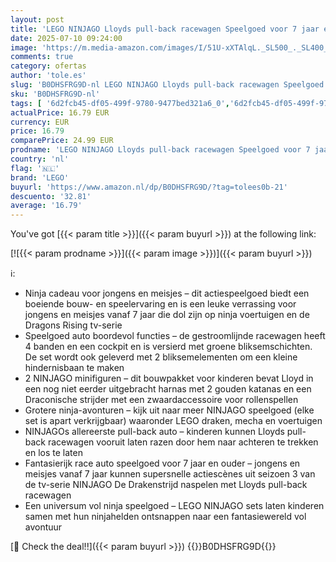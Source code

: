 ```yaml
---
layout: post
title: 'LEGO NINJAGO Lloyds pull-back racewagen Speelgoed voor 7 jaar en Ouder met 2 Minifiguren  Pull Back Auto Bouwpakket voor Kinderen met Voertuig  Rollenspel Cadeau voor Jongens en Meisjes 71828'
date: 2025-07-10 09:24:00
image: 'https://m.media-amazon.com/images/I/51U-xXTAlqL._SL500_._SL400_.jpg'
comments: true
category: ofertas
author: 'tole.es'
slug: 'B0DHSFRG9D-nl LEGO NINJAGO Lloyds pull-back racewagen Speelgoed voor 7...'
sku: 'B0DHSFRG9D-nl'
tags: [ '6d2fcb45-df05-499f-9780-9477bed321a6_0','6d2fcb45-df05-499f-9780-9477bed321a6_501','Arborist Merchandising Root','Bouw- & constructiespeelgoed','Creatieve spellen','Educatief speelgoed','Self Service','Special Features Stores','Speelgoed & spellen','Speelgoedbouwsets','lego','🇳🇱', ]
actualPrice: 16.79 EUR
currency: EUR
price: 16.79
comparePrice: 24.99 EUR
prodname: 'LEGO NINJAGO Lloyds pull-back racewagen Speelgoed voor 7 jaar en Ouder met 2 Minifiguren  Pull Back Auto Bouwpakket voor Kinderen met Voertuig  Rollenspel Cadeau voor Jongens en Meisjes 71828'
country: 'nl'
flag: '🇳🇱'
brand: 'LEGO'
buyurl: 'https://www.amazon.nl/dp/B0DHSFRG9D/?tag=tolees0b-21'
descuento: '32.81'
average: '16.79'
---
```


You've got [{{< param title >}}]({{< param buyurl >}}) at the following link:

[![{{< param prodname >}}]({{< param image >}})]({{< param buyurl >}})

ℹ️:

- Ninja cadeau voor jongens en meisjes – dit actiespeelgoed biedt een boeiende bouw- en speelervaring en is een leuke verrassing voor jongens en meisjes vanaf 7 jaar die dol zijn op ninja voertuigen en de Dragons Rising tv-serie
- Speelgoed auto boordevol functies – de gestroomlijnde racewagen heeft 4 banden en een cockpit en is versierd met groene bliksemschichten. De set wordt ook geleverd met 2 bliksemelementen om een kleine hindernisbaan te maken
- 2 NINJAGO minifiguren – dit bouwpakket voor kinderen bevat Lloyd in een nog niet eerder uitgebracht harnas met 2 gouden katanas en een Draconische strijder met een zwaardaccessoire voor rollenspellen
- Grotere ninja-avonturen – kijk uit naar meer NINJAGO speelgoed (elke set is apart verkrijgbaar) waaronder LEGO draken, mecha en voertuigen
- NINJAGOs allereerste pull-back auto – kinderen kunnen Lloyds pull-back racewagen vooruit laten razen door hem naar achteren te trekken en los te laten
- Fantasierijk race auto speelgoed voor 7 jaar en ouder – jongens en meisjes vanaf 7 jaar kunnen supersnelle actiescènes uit seizoen 3 van de tv-serie NINJAGO De Drakenstrijd naspelen met Lloyds pull-back racewagen
- Een universum vol ninja speelgoed – LEGO NINJAGO sets laten kinderen samen met hun ninjahelden ontsnappen naar een fantasiewereld vol avontuur

[🛒 Check the deal!!]({{< param buyurl >}})
{{<world>}}B0DHSFRG9D{{</world>}}
